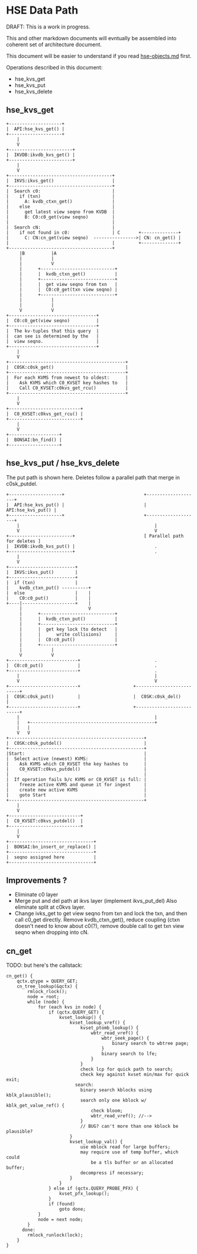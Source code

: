 
# HSE Data Path

DRAFT: This is a work in progress.

This and other markdown documents will evntually be assembled into
coherent set of architecture document.

This document will be easier to understand if you read
[hse-objects.md](hse-objects.md) first.

Operations described in this document:

- hse_kvs_get
- hse_kvs_put
- hse_kvs_delete

## hse_kvs_get

    +--------------------+
    |  API:hse_kvs_get() |
    +--------------------+
        |
        V
    +------------------------+
    |  IKVDB:ikvdb_kvs_get() |
    +------------------------+
        |
        V
    +---------------------------------------+
    |  IKVS:ikvs_get()                      |
    +---------------------------------------+
    |  Search c0:                           |
    |    if (txn)                           |
    |      A: kvdb_ctxn_get()               |
    |    else                               |
    |      get latest view seqno from KVDB  |
    |      B: C0:c0_get(view seqno)         |
    |                                       |
    |  Search cN:                           |
    |    if not found in c0:                | C       +--------------+
    |      C: CN:cn_get(view seqno)  ---------------->| CN: cn_get() |
    |                                       |         +--------------+
    +---------------------------------------+
         |B          |A
         |           |
         |           V
         |      +----------------------------+
         |      |  kvdb_ctxn_get()           |
         |      +----------------------------+
         |      |  get view seqno from txn   |
         |      |  C0:c0_get(txn view seqno) |
         |      +----------------------------+
         |           |
         |           |
         V           V
    +---------------------------------+
    |  C0:c0_get(view seqno)          |
    +---------------------------------+
    |  The kv-tuples that this query  |
    |  can see is determined by the   |
    |  view seqno.                    |
    +---------------------------------+
        |
        V
    +--------------------------------------------+
    |  C0SK:c0sk_get()                           |
    +--------------------------------------------+
    |  For each KVMS from newest to oldest:      |
    |    Ask KVMS which C0_KVSET key hashes to   |
    |    Call C0_KVSET:c0kvs_get_rcu()           |
    +--------------------------------------------+
        |
        V
    +---------------------------+
    |  C0_KVSET:c0kvs_get_rcu() |
    +---------------------------+
        |
        V
    +-------------------+
    |  BONSAI:bn_find() |
    +-------------------+

## hse_kvs_put / hse_kvs_delete

The put path is shown here.  Deletes follow a parallel path that merge in c0sk_putdel.

    +--------------------+                              +--------------------+
    |  API:hse_kvs_put() |                              |  API:hse_kvs_put() |
    +--------------------+                              +--------------------+
        |                                                   |
        V                                                   V
    +------------------------+                          [ Parallel path for deletes ]
    |  IKVDB:ikvdb_kvs_put() |                              .
    +------------------------+                              .
        |
        V
    +-------------------------+
    |  IKVS:ikvs_put()        |
    +-------------------------+
    |  if (txn)               |
    |    kvdb_ctxn_put() ----------+
    |  else                   |    |
    |    C0:c0_put()          |    |
    +----|--------------------+    |
         |                         V
         |      +----------------------------+
         |      |  kvdb_ctxn_put()           |
         |      +----------------------------+
         |      |  get key lock (to detect   |
         |      |      write collisions)     |
         |      |  C0:c0_put()               |
         |      +----------------------------+
         |           |
         V           V
    +--------------------------+                            .
    |  C0:c0_put()             |                            .
    +--------------------------+                            .
        |                                                   |
        V                                                   V
    +--------------------------+                    +--------------------------+
    |  C0SK:c0sk_put()         |                    |  C0SK:c0sk_del()         |
    +--------------------------+                    +--------------------------+
        |                                                   |
        |   +-----------------------------------------------+
        |   |
        V   V
    +---------------------------------------------------+
    |  C0SK:c0sk_putdel()                               |
    +---------------------------------------------------+
    |Start:                                             |
    |  Select active (newest) KVMS:                     |
    |    Ask KVMS which C0_KVSET the key hashes to      |
    |    C0_KVSET:c0kvs_putdel()                        |
    |                                                   |
    |  If operation fails b/c KVMS or C0_KVSET is full: |
    |    freeze active KVMS and queue it for ingest     |
    |    create new active KVMS                         |
    |    goto Start                                     |
    +---------------------------------------------------+
        |
        V
    +---------------------------+
    |  C0_KVSET:c0kvs_putdel()  |
    +---------------------------+
        |
        V
    +--------------------------------+
    |  BONSAI:bn_insert_or_replace() |
    +--------------------------------+
    |  seqno assigned here           |
    +--------------------------------+

## Improvements ?
- Eliminate c0 layer
- Merge put and del path at ikvs layer (implement ikvs_put_del)
  Also eliminate split at c0kvs layer.
- Change ivks_get to get view seqno from txn and lock the txn, and
  then call c0_get directly.  Remove kvdb_ctxn_get(), reduce coupling
  (ctxn doesn't need to know about c0(?), remove double call to get
  txn view seqno when dropping into cN.


## cn_get

TODO: but here's the callstack:

    cn_get() {
        qctx.qtype = QUERY_GET;
        cn_tree_lookup(&qctx) {
            rmlock_rlock();
            node = root;
            while (node) {
                for (each kvs in node) {
                    if (qctx.QUERY_GET) {
                        kvset_lookup() {
                            kvset_lookup_vref() {
                                kvset_ptomb_lookup() {
                                    wbtr_read_vref() {
                                        wbtr_seek_page() {
                                            binary search to wbtree page;
                                        }
                                        binary search to lfe;
                                    }
                                }
                                check lcp for quick path to search;
                                check key against kvset min/max for quick exit;
                              search:
                                binary search kblocks using kblk_plausible();
                                search only one kblock w/ kblk_get_value_ref() {
                                    check bloom;
                                    wbtr_read_vref(); //-->
                                }
                                // BUG? can't more than one kblock be plausible?
                            }
                            kvset_lookup_val() {
                                use mblock read for large buffers;
                                may require use of temp buffer, which could
                                    be a tls buffer or an allocated buffer;
                                decompress if necessary;
                            }
                        }
                    } else if (qctx.QUERY_PROBE_PFX) {
                        kvset_pfx_lookup();
                    }
                    if (found)
                        goto done;
                }
                node = next node;
            }
          done:
            rmlock_runlock(lock);
        }
    }
